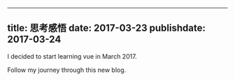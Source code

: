 
---
title: 思考感悟
date: 2017-03-23
publishdate: 2017-03-24
---

I decided to start learning vue in March 2017.

Follow my journey through this new blog.